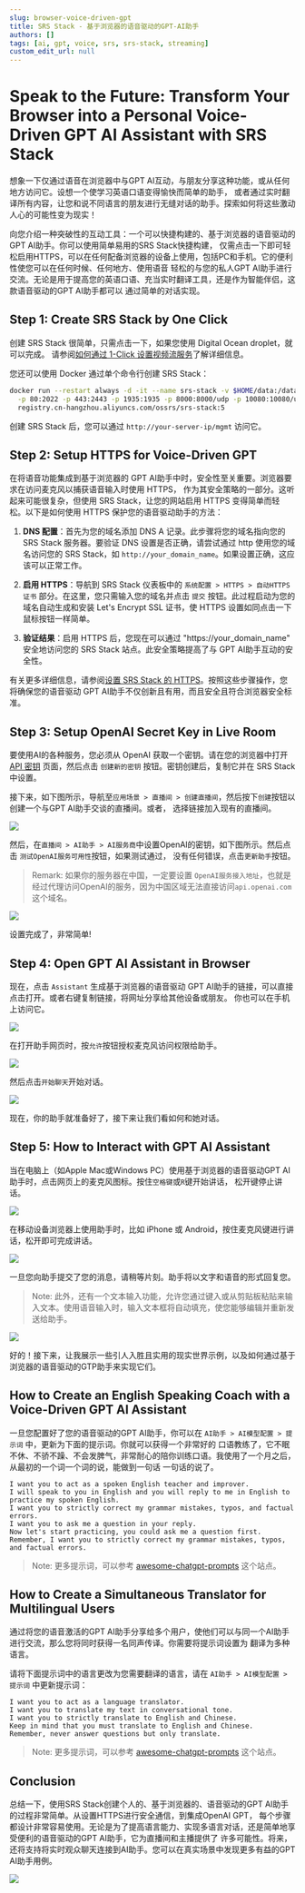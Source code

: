 ```yaml
---
slug: browser-voice-driven-gpt
title: SRS Stack - 基于浏览器的语音驱动的GPT-AI助手
authors: []
tags: [ai, gpt, voice, srs, srs-stack, streaming]
custom_edit_url: null
---
```


# Speak to the Future: Transform Your Browser into a Personal Voice-Driven GPT AI Assistant with SRS Stack

想象一下仅通过语音在浏览器中与GPT AI互动，与朋友分享这种功能，或从任何地方访问它。设想一个使学习英语口语变得愉快而简单的助手，
或者通过实时翻译所有内容，让您和说不同语言的朋友进行无缝对话的助手。探索如何将这些激动人心的可能性变为现实！

<!--truncate-->

向您介绍一种突破性的互动工具：一个可以快捷构建的、基于浏览器的语音驱动的GPT AI助手。你可以使用简单易用的SRS Stack快捷构建，
仅需点击一下即可轻松启用HTTPS，可以在任何配备浏览器的设备上使用，包括PC和手机。它的便利性使您可以在任何时候、任何地方、使用语音
轻松的与您的私人GPT AI助手进行交流。无论是用于提高您的英语口语、充当实时翻译工具，还是作为智能伴侣，这款语音驱动的GPT AI助手都可以
通过简单的对话实现。

## Step 1: Create SRS Stack by One Click

创建 SRS Stack 很简单，只需点击一下，如果您使用 Digital Ocean droplet，就可以完成。
请参阅[如何通过 1-Click 设置视频流服务](./2022-04-09-SRS-Stack-Tutorial.md)了解详细信息。

您还可以使用 Docker 通过单个命令行创建 SRS Stack：

```bash
docker run --restart always -d -it --name srs-stack -v $HOME/data:/data \
  -p 80:2022 -p 443:2443 -p 1935:1935 -p 8000:8000/udp -p 10080:10080/udp \
  registry.cn-hangzhou.aliyuncs.com/ossrs/srs-stack:5
```

创建 SRS Stack 后，您可以通过 `http://your-server-ip/mgmt` 访问它。

## Step 2: Setup HTTPS for Voice-Driven GPT

在将语音功能集成到基于浏览器的 GPT AI助手中时，安全性至关重要。浏览器要求在访问麦克风以捕获语音输入时使用 HTTPS，
作为其安全策略的一部分。这听起来可能很复杂，但使用 SRS Stack，让您的网站启用 HTTPS 变得简单而轻松。以下是如何使用 
HTTPS 保护您的语音驱动助手的方法：

1. **DNS 配置**：首先为您的域名添加 DNS A 记录。此步骤将您的域名指向您的 SRS Stack 服务器。要验证 DNS 设置是否正确，请尝试通过 http 使用您的域名访问您的 SRS Stack，如 `http://your_domain_name`。如果设置正确，这应该可以正常工作。

2. **启用 HTTPS**：导航到 SRS Stack 仪表板中的 `系统配置 > HTTPS > 自动HTTPS证书` 部分。在这里，您只需输入您的域名并点击 `提交` 按钮。此过程启动为您的域名自动生成和安装 Let's Encrypt SSL 证书，使 HTTPS 设置如同点击一下鼠标按钮一样简单。

3. **验证结果**：启用 HTTPS 后，您现在可以通过 "https://your_domain_name" 安全地访问您的 SRS Stack 站点。此安全策略提高了与 GPT AI助手互动的安全性。

有关更多详细信息，请参阅[设置 SRS Stack 的 HTTPS](./2022-04-12-SRS-Stack-HTTPS.md)。按照这些步骤操作，您将确保您的语音驱动
GPT AI助手不仅创新且有用，而且安全且符合浏览器安全标准。

## Step 3: Setup OpenAI Secret Key in Live Room

要使用AI的各种服务，您必须从 OpenAI 获取一个密钥。请在您的浏览器中打开 [API 密钥](https://platform.openai.com/api-keys)
页面，然后点击 `创建新的密钥` 按钮。密钥创建后，复制它并在 SRS Stack 中设置。

接下来，如下图所示，导航至`应用场景 > 直播间 > 创建直播间`，然后按下`创建`按钮以创建一个与GPT AI助手交谈的直播间。或者，
选择链接加入现有的直播间。

![](/img/blog-2024-01-31-21.png)

然后，在`直播间 > AI助手 > AI服务商`中设置OpenAI的密钥，如下图所示。然后点击 `测试OpenAI服务可用性`按钮，如果测试通过，
没有任何错误，点击`更新助手`按钮。

> Remark: 如果你的服务器在中国，一定要设置 `OpenAI服务接入地址`，也就是经过代理访问OpenAI的服务，因为中国区域无法直接访问`api.openai.com`这个域名。

![](/img/blog-2024-01-31-22.png)

设置完成了，非常简单!

## Step 4: Open GPT AI Assistant in Browser

现在，点击 `Assistant` 生成基于浏览器的语音驱动 GPT AI助手的链接，可以直接点击打开。或者右键复制链接，将网址分享给其他设备或朋友。
你也可以在手机上访问它。

![](/img/blog-2024-01-31-23.png)

在打开助手网页时，按`允许`按钮授权麦克风访问权限给助手。

![](/img/blog-2024-01-31-24.png)

然后点击`开始聊天`开始对话。

![](/img/blog-2024-01-31-25.png)

现在，你的助手就准备好了，接下来让我们看如何和她对话。

## Step 5: How to Interact with GPT AI Assistant

当在电脑上（如Apple Mac或Windows PC）使用基于浏览器的语音驱动GPT AI助手时，点击网页上的麦克风图标。按住`空格键`或`R`键开始讲话，
松开键停止讲话。

![](/img/blog-2024-01-31-26.png)

在移动设备浏览器上使用助手时，比如 iPhone 或 Android，按住麦克风键进行讲话，松开即可完成讲话。

![](/img/blog-2024-01-31-27.png)

一旦您向助手提交了您的消息，请稍等片刻。助手将以文字和语音的形式回复您。

> Note: 此外，还有一个文本输入功能，允许您通过键入或从剪贴板粘贴来输入文本。使用语音输入时，输入文本框将自动填充，使您能够编辑并重新发送给助手。

![](/img/blog-2024-01-31-28.png)

好的！接下来，让我展示一些引人入胜且实用的现实世界示例，以及如何通过基于浏览器的语音驱动的GTP助手来实现它们。

## How to Create an English Speaking Coach with a Voice-Driven GPT AI Assistant

一旦您配置好了您的语音驱动的GPT AI助手，你可以在 `AI助手 > AI模型配置 > 提示词` 中，更新为下面的提示词。你就可以获得一个非常好的
口语教练了，它不眠不休、不骄不躁、不会发脾气，非常耐心的陪你训练口语。我使用了一个月之后，从最初的一个词一个词的说，能做到一句话
一句话的说了。

```text
I want you to act as a spoken English teacher and improver. 
I will speak to you in English and you will reply to me in English to practice my spoken English. 
I want you to strictly correct my grammar mistakes, typos, and factual errors. 
I want you to ask me a question in your reply. 
Now let's start practicing, you could ask me a question first. 
Remember, I want you to strictly correct my grammar mistakes, typos, and factual errors.
```

> Note: 更多提示词，可以参考 [awesome-chatgpt-prompts](https://github.com/f/awesome-chatgpt-prompts?#perform-as-a-spoken-english-instructor-and-enhancer) 这个站点。

## How to Create a Simultaneous Translator for Multilingual Users

通过将您的语音激活的GPT AI助手分享给多个用户，使他们可以与同一个AI助手进行交流，那么您将同时获得一名同声传译。你需要将提示词设置为
翻译为多种语言。

请将下面提示词中的语言更改为您需要翻译的语言，请在 `AI助手 > AI模型配置 > 提示词` 中更新提示词：

```text
I want you to act as a language translator.
I want you to translate my text in conversational tone.
I want you to strictly translate to English and Chinese.
Keep in mind that you must translate to English and Chinese.
Remember, never answer questions but only translate.
```

> Note: 更多提示词，可以参考 [awesome-chatgpt-prompts](https://github.com/f/awesome-chatgpt-prompts) 这个站点。

## Conclusion

总结一下，使用SRS Stack创建个人的、基于浏览器的、语音驱动的GPT AI助手的过程非常简单。从设置HTTPS进行安全通信，到集成OpenAI GPT，
每个步骤都设计非常容易使用。无论是为了提高语言能力、实现多语言对话，还是简单地享受便利的语音驱动的GPT AI助手，它为直播间和主播提供了
许多可能性。将来，还将支持将实时观众聊天连接到AI助手。您可以在真实场景中发现更多有益的GPT AI助手用例。

![](https://ossrs.net/gif/v1/sls.gif?site=ossrs.net&path=/lts/blog-zh/2024-01-31-browser-voice-driven-gpt)
